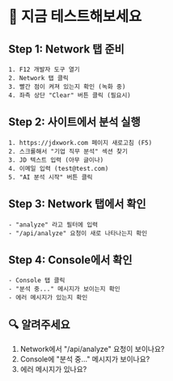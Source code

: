 # 🧪 지금 테스트해보세요

## Step 1: Network 탭 준비
```
1. F12 개발자 도구 열기
2. Network 탭 클릭
3. 빨간 점이 켜져 있는지 확인 (녹화 중)
4. 좌측 상단 "Clear" 버튼 클릭 (필요시)
```

## Step 2: 사이트에서 분석 실행
```
1. https://jdxwork.com 페이지 새로고침 (F5)
2. 스크롤해서 "기업 직무 분석" 섹션 찾기
3. JD 텍스트 입력 (아무 글이나)
4. 이메일 입력 (test@test.com)
5. "AI 분석 시작" 버튼 클릭
```

## Step 3: Network 탭에서 확인
```
- "analyze" 라고 필터에 입력
- "/api/analyze" 요청이 새로 나타나는지 확인
```

## Step 4: Console에서 확인
```
- Console 탭 클릭
- "분석 중..." 메시지가 보이는지 확인
- 에러 메시지가 있는지 확인
```

## 🔍 알려주세요

1. Network에서 "/api/analyze" 요청이 보이나요?
2. Console에 "분석 중..." 메시지가 보이나요?
3. 에러 메시지가 있나요?

